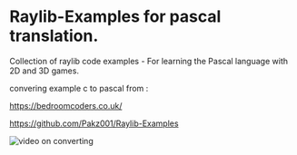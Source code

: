 # Raylib-Examples for pascal translation.
Collection of raylib code examples - For learning the Pascal language with 2D and 3D games.

convering example c to pascal from :

https://bedroomcoders.co.uk/

https://github.com/Pakz001/Raylib-Examples



![video on converting](https://youtu.be/iA_GpmFWokg) 


